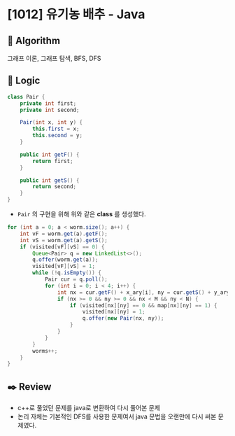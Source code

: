 # [1012] 유기농 배추 - Java

## :pushpin: **Algorithm**

그래프 이론, 그래프 탐색, BFS, DFS

## :round_pushpin: **Logic**

```java
class Pair {
    private int first;
    private int second;

    Pair(int x, int y) {
        this.first = x;
        this.second = y;
    }

    public int getF() {
        return first;
    }

    public int getS() {
        return second;
    }
}
```
- `Pair` 의 구현을 위해 위와 같은 **class** 를 생성했다.

```java
for (int a = 0; a < worm.size(); a++) {
    int vF = worm.get(a).getF();
    int vS = worm.get(a).getS();
    if (visited[vF][vS] == 0) {
        Queue<Pair> q = new LinkedList<>();
        q.offer(worm.get(a));
        visited[vF][vS] = 1;
        while (!q.isEmpty()) {
            Pair cur = q.poll();
            for (int i = 0; i < 4; i++) {
                int nx = cur.getF() + x_ary[i], ny = cur.getS() + y_ary[i];
                if (nx >= 0 && ny >= 0 && nx < M && ny < N) {
                    if (visited[nx][ny] == 0 && map[nx][ny] == 1) {
                        visited[nx][ny] = 1;
                        q.offer(new Pair(nx, ny));
                    }
                }
            }
        }
        worms++;
    }
}
```

## :black_nib: **Review**

- c++로 풀었던 문제를 java로 변환하여 다시 풀어본 문제
- 논리 자체는 기본적인 DFS를 사용한 문제여서 java 문법을 오랜만에 다시 써본 문제였다.